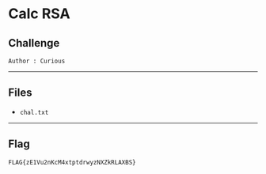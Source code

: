 # Calc RSA

## Challenge
```
Author : Curious
```

---
## Files
- `chal.txt`

---
## Flag
```
FLAG{zE1Vu2nKcM4xtptdrwyzNXZkRLAXBS}
```